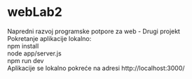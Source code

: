 # webLab2
Napredni razvoj programske potpore za web - Drugi projekt
<br />
Pokretanje aplikacije lokalno:
<br />
npm install
<br />
node app/server.js
<br />
npm run dev
<br />
Aplikacije se lokalno pokreće na adresi http://localhost:3000/
